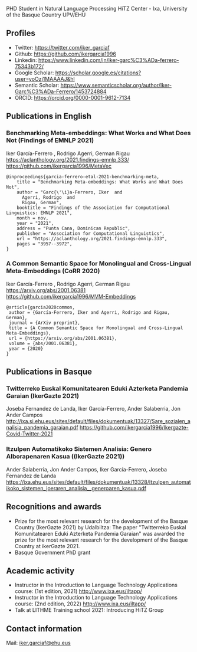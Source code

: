 PHD Student in Natural Language Processing
HiTZ Center - Ixa, University of the Basque Country UPV/EHU

## Profiles
* Twitter: https://twitter.com/iker_garciaf
* Github: https://github.com/ikergarcia1996
* Linkedin: https://www.linkedin.com/in/iker-garc%C3%ADa-ferrero-75343b172/
* Google Scholar: https://scholar.google.es/citations?user=yoOzj1MAAAAJ&hl
* Semantic Scholar: https://www.semanticscholar.org/author/Iker-Garc%C3%ADa-Ferrero/1453724884
* ORCID: https://orcid.org/0000-0001-9612-7134

## Publications in English

### Benchmarking Meta-embeddings: What Works and What Does Not (Findings of EMNLP 2021)
Iker García-Ferrero , Rodrigo Agerri, German Rigau  
https://aclanthology.org/2021.findings-emnlp.333/  
https://github.com/ikergarcia1996/MetaVec

```
@inproceedings{garcia-ferrero-etal-2021-benchmarking-meta,
    title = "Benchmarking Meta-embeddings: What Works and What Does Not",
    author = "Garc{\'\i}a-Ferrero, Iker  and
      Agerri, Rodrigo  and
      Rigau, German",
    booktitle = "Findings of the Association for Computational Linguistics: EMNLP 2021",
    month = nov,
    year = "2021",
    address = "Punta Cana, Dominican Republic",
    publisher = "Association for Computational Linguistics",
    url = "https://aclanthology.org/2021.findings-emnlp.333",
    pages = "3957--3972",
}
```

### A Common Semantic Space for Monolingual and Cross-Lingual Meta-Embeddings (CoRR 2020)
Iker García-Ferrero , Rodrigo Agerri, German Rigau  
https://arxiv.org/abs/2001.06381  
https://github.com/ikergarcia1996/MVM-Embeddings

```
@article{garcia2020common,
 author = {García-Ferrero, Iker and Agerri, Rodrigo and Rigau, German},
 journal = {ArXiv preprint},
 title = {A Common Semantic Space for Monolingual and Cross-Lingual Meta-Embeddings},
 url = {https://arxiv.org/abs/2001.06381},
 volume = {abs/2001.06381},
 year = {2020}
}
```

## Publications in Basque

### Twitterreko Euskal Komunitatearen Eduki Azterketa Pandemia Garaian (IkerGazte 2021)
Joseba Fernandez de Landa, Iker García-Ferrero, Ander Salaberria, Jon Ander Campos  
http://ixa.si.ehu.eus/sites/default/files/dokumentuak/13327/Sare_sozialen_analisia_pandemia_garaian.pdf
https://github.com/ikergarcia1996/Ikergazte-Covid-Twitter-2021

### Itzulpen Automatikoko Sistemen Analisia: Genero Alborapenaren Kasua ((IkerGazte 2021))
Ander Salaberria, Jon Ander Campos, Iker García-Ferrero, Joseba Fernandez de Landa  
https://ixa.ehu.eus/sites/default/files/dokumentuak/13328/Itzulpen_automatikoko_sistemen_joeraren_analisia__generoaren_kasua.pdf


## Recognitions and awards
- Prize for the most relevant research for the development of the Basque Country (IkerGazte 2021) by Udalbiltza: The paper "Twitterreko Euskal Komunitatearen Eduki Azterketa Pandemia Garaian" was awarded the prize for the most relevant research for the development of the Basque Country at ikerGazte 2021.
- Basque Government PhD grant

## Academic activity

- Instructor in the Introduction to Language Technology Applications course: (1st edition, 2021) http://www.ixa.eus/iltapp/
- Instructor in the Introduction to Language Technology Applications course: (2nd edition, 2022) http://www.ixa.eus/iltapp/
- Talk at LITHME Training school 2021: Introducing HiTZ Group


## Contact information
Mail: iker.garciaf@ehu.eus
